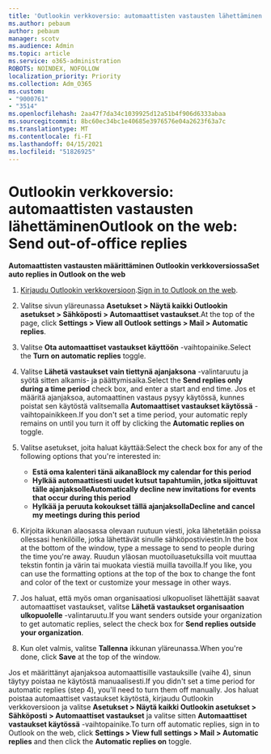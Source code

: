 ```yaml
---
title: 'Outlookin verkkoversio: automaattisten vastausten lähettäminen'
ms.author: pebaum
author: pebaum
manager: scotv
ms.audience: Admin
ms.topic: article
ms.service: o365-administration
ROBOTS: NOINDEX, NOFOLLOW
localization_priority: Priority
ms.collection: Adm_O365
ms.custom:
- "9000761"
- "3514"
ms.openlocfilehash: 2aa47f7da34c1039925d12a51b4f906d6333abaa
ms.sourcegitcommit: 8bc60ec34bc1e40685e3976576e04a2623f63a7c
ms.translationtype: MT
ms.contentlocale: fi-FI
ms.lasthandoff: 04/15/2021
ms.locfileid: "51826925"
---
```

# <a name="outlook-on-the-web-send-out-of-office-replies"></a><span data-ttu-id="dbe08-102">Outlookin verkkoversio: automaattisten vastausten lähettäminen</span><span class="sxs-lookup"><span data-stu-id="dbe08-102">Outlook on the web: Send out-of-office replies</span></span>

<span data-ttu-id="dbe08-103">**Automaattisten vastausten määrittäminen Outlookin verkkoversiossa**</span><span class="sxs-lookup"><span data-stu-id="dbe08-103">**Set auto replies in Outlook on the web**</span></span>

1. <span data-ttu-id="dbe08-104">[Kirjaudu Outlookin verkkoversioon](https://support.office.com/article/how-to-sign-in-to-outlook-on-the-web-763fab4d-0138-4814-b450-37fc286bcb79).</span><span class="sxs-lookup"><span data-stu-id="dbe08-104">[Sign in to Outlook on the web](https://support.office.com/article/how-to-sign-in-to-outlook-on-the-web-763fab4d-0138-4814-b450-37fc286bcb79).</span></span>

2. <span data-ttu-id="dbe08-105">Valitse sivun yläreunassa **Asetukset > Näytä kaikki Outlookin asetukset > Sähköposti > Automaattiset vastaukset**.</span><span class="sxs-lookup"><span data-stu-id="dbe08-105">At the top of the page, click **Settings > View all Outlook settings > Mail > Automatic replies**.</span></span>

3. <span data-ttu-id="dbe08-106">Valitse **Ota automaattiset vastaukset käyttöön** -vaihtopainike.</span><span class="sxs-lookup"><span data-stu-id="dbe08-106">Select the **Turn on automatic replies** toggle.</span></span>

4. <span data-ttu-id="dbe08-107">Valitse **Lähetä vastaukset vain tiettynä ajanjaksona** -valintaruutu ja syötä sitten alkamis- ja päättymisaika.</span><span class="sxs-lookup"><span data-stu-id="dbe08-107">Select the **Send replies only during a time period** check box, and enter a start and end time.</span></span> <span data-ttu-id="dbe08-108">Jos et määritä ajanjaksoa, automaattinen vastaus pysyy käytössä, kunnes poistat sen käytöstä valitsemalla **Automaattiset vastaukset käytössä** -vaihtopainikkeen.</span><span class="sxs-lookup"><span data-stu-id="dbe08-108">If you don't set a time period, your automatic reply remains on until you turn it off by clicking the **Automatic replies on** toggle.</span></span>

5. <span data-ttu-id="dbe08-109">Valitse asetukset, joita haluat käyttää:</span><span class="sxs-lookup"><span data-stu-id="dbe08-109">Select the check box for any of the following options that you're interested in:</span></span>
    - <span data-ttu-id="dbe08-110">**Estä oma kalenteri tänä aikana**</span><span class="sxs-lookup"><span data-stu-id="dbe08-110">**Block my calendar for this period**</span></span>
    - <span data-ttu-id="dbe08-111">**Hylkää automaattisesti uudet kutsut tapahtumiin, jotka sijoittuvat tälle ajanjaksolle**</span><span class="sxs-lookup"><span data-stu-id="dbe08-111">**Automatically decline new invitations for events that occur during this period**</span></span>
    - <span data-ttu-id="dbe08-112">**Hylkää ja peruuta kokoukset tällä ajanjaksolla**</span><span class="sxs-lookup"><span data-stu-id="dbe08-112">**Decline and cancel my meetings during this period**</span></span>

6. <span data-ttu-id="dbe08-113">Kirjoita ikkunan alaosassa olevaan ruutuun viesti, joka lähetetään poissa ollessasi henkilöille, jotka lähettävät sinulle sähköpostiviestin.</span><span class="sxs-lookup"><span data-stu-id="dbe08-113">In the box at the bottom of the window, type a message to send to people during the time you're away.</span></span> <span data-ttu-id="dbe08-114">Ruudun yläosan muotoiluasetuksilla voit muuttaa tekstin fontin ja värin tai muokata viestiä muilla tavoilla.</span><span class="sxs-lookup"><span data-stu-id="dbe08-114">If you like, you can use the formatting options at the top of the box to change the font and color of the text or customize your message in other ways.</span></span>

7. <span data-ttu-id="dbe08-115">Jos haluat, että myös oman organisaatiosi ulkopuoliset lähettäjät saavat automaattiset vastaukset, valitse **Lähetä vastaukset organisaation ulkopuolelle** -valintaruutu.</span><span class="sxs-lookup"><span data-stu-id="dbe08-115">If you want senders outside your organization to get automatic replies, select the check box for **Send replies outside your organization**.</span></span>

8. <span data-ttu-id="dbe08-116">Kun olet valmis, valitse **Tallenna** ikkunan yläreunassa.</span><span class="sxs-lookup"><span data-stu-id="dbe08-116">When you're done, click **Save** at the top of the window.</span></span>

<span data-ttu-id="dbe08-117">Jos et määrittänyt ajanjaksoa automaattisille vastauksille (vaihe 4), sinun täytyy poistaa ne käytöstä manuaalisesti.</span><span class="sxs-lookup"><span data-stu-id="dbe08-117">If you didn't set a time period for automatic replies (step 4), you'll need to turn them off manually.</span></span> <span data-ttu-id="dbe08-118">Jos haluat poistaa automaattiset vastaukset käytöstä, kirjaudu Outlookin verkkoversioon ja valitse **Asetukset > Näytä kaikki Outlookin asetukset > Sähköposti > Automaattiset vastaukset** ja valitse sitten **Automaattiset vastaukset käytössä** -vaihtopainike.</span><span class="sxs-lookup"><span data-stu-id="dbe08-118">To turn off automatic replies, sign in to Outlook on the web, click **Settings > View full settings > Mail > Automatic replies** and then click the **Automatic replies on** toggle.</span></span>
